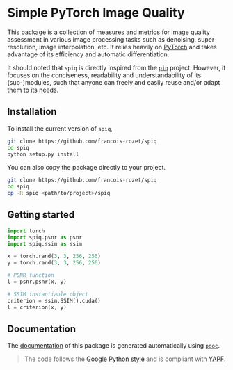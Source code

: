 # Simple PyTorch Image Quality

This package is a collection of measures and metrics for image quality assessment in various image processing tasks such as denoising, super-resolution, image interpolation, etc. It relies heavily on [PyTorch](https://github.com/pytorch/pytorch) and takes advantage of its efficiency and automatic differentiation.

It should noted that `spiq` is directly inspired from the [`piq`](https://github.com/photosynthesis-team/piq) project. However, it focuses on the conciseness, readability and understandability of its (sub-)modules, such that anyone can freely and easily reuse and/or adapt them to its needs.

## Installation

To install the current version of `spiq`,

```bash
git clone https://github.com/francois-rozet/spiq
cd spiq
python setup.py install
```

You can also copy the package directly to your project.

```bash
git clone https://github.com/francois-rozet/spiq
cd spiq
cp -R spiq <path/to/project>/spiq
```

## Getting started

```python
import torch
import spiq.psnr as psnr
import spiq.ssim as ssim

x = torch.rand(3, 3, 256, 256)
y = torch.rand(3, 3, 256, 256)

# PSNR function
l = psnr.psnr(x, y)

# SSIM instantiable object
criterion = ssim.SSIM().cuda()
l = criterion(x, y)
```

## Documentation

The [documentation](https://francois-rozet.github.io/spiq/) of this package is generated automatically using [`pdoc`](https://github.com/pdoc3/pdoc).

> The code follows the [Google Python style](https://google.github.io/styleguide/pyguide.html) and is compliant with [YAPF](https://github.com/google/yapf).
